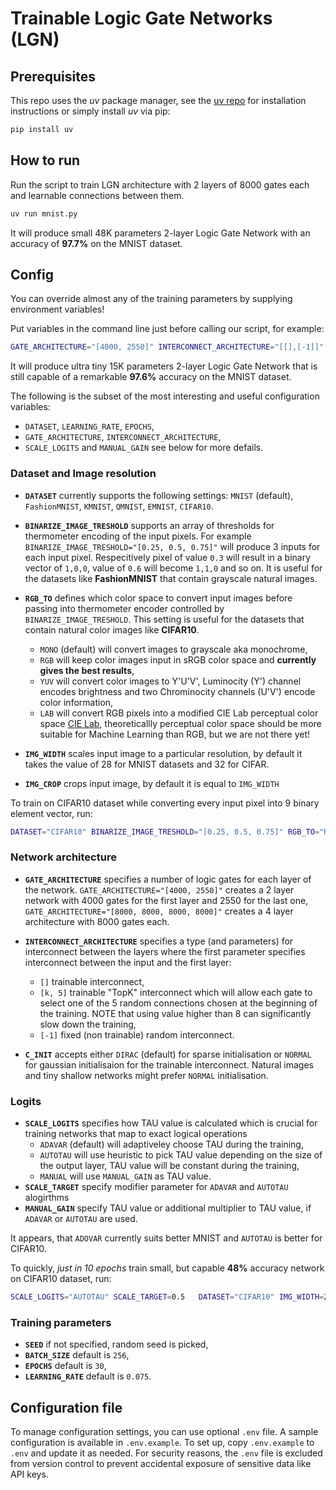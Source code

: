# Trainable Logic Gate Networks (LGN)

## Prerequisites

This repo uses the *uv* package manager, see the [uv repo](https://github.com/astral-sh/uv/) for installation instructions or simply install *uv* via pip:

```bash
pip install uv
```

## How to run

Run the script to train LGN architecture with 2 layers of 8000 gates each and learnable connections between them.
```bash
uv run mnist.py
```
It will produce small 48K parameters 2-layer Logic Gate Network with an accuracy of **97.7%** on the MNIST dataset.

## Config

You can override almost any of the training parameters by supplying environment variables!

Put variables in the command line just before calling our script, for example:
```bash
GATE_ARCHITECTURE="[4000, 2550]" INTERCONNECT_ARCHITECTURE="[[],[-1]]" C_INIT="NORMAL" IMG_WIDTH=16 IMG_CROP=22 LEARNING_RATE=0.03 EPOCHS=100 SEED=230646   uv run mnist.py
```

It will produce ultra tiny 15K parameters 2-layer Logic Gate Network that is still capable of a remarkable **97.6%** accuracy on the MNIST dataset.

The following is the subset of the most interesting and useful configuration variables:
- `DATASET`, `LEARNING_RATE`, `EPOCHS`,
- `GATE_ARCHITECTURE`, `INTERCONNECT_ARCHITECTURE`,
- `SCALE_LOGITS` and `MANUAL_GAIN` see below for more defails.

### Dataset and Image resolution

- **`DATASET`** currently supports the following settings: `MNIST` (default), `FashionMNIST`, `KMNIST`, `QMNIST`, `EMNIST`, `CIFAR10`.

- **`BINARIZE_IMAGE_TRESHOLD`** supports an array of thresholds for thermometer encoding of the input pixels. For example `BINARIZE_IMAGE_TRESHOLD="[0.25, 0.5, 0.75]"` will produce 3 inputs for each input pixel. Respecitively pixel of value `0.3` will result in a binary vector of `1,0,0`, value of `0.6` will become `1,1,0` and so on. It is useful for the datasets like **FashionMNIST** that contain grayscale natural images.

- **`RGB_TO`** defines which color space to convert input images before passing into thermometer encoder controlled by `BINARIZE_IMAGE_TRESHOLD`. This setting is useful for the datasets that contain natural color images like **CIFAR10**.
  - `MONO` (default) will convert images to grayscale aka monochrome,
  - `RGB` will keep color images input in sRGB color space and **currently gives the best results**,
  - `YUV` will convert color images to Y'U'V', Luminocity (Y') channel encodes brightness and two Chrominocity channels (U'V') encode color information,
  - `LAB` will convert RGB pixels into a modified CIE Lab perceptual color space [CIE Lab](https://en.wikipedia.org/wiki/Oklab_color_space), theoreticallly perceptual color space should be more suitable for Machine Learning than RGB, but we are not there yet!
- **`IMG_WIDTH`** scales input image to a particular resolution, by default it takes the value of 28 for MNIST datasets and 32 for CIFAR.

- **`IMG_CROP`** crops input image, by default it is equal to `IMG_WIDTH`

To train on CIFAR10 dataset while converting every input pixel into 9 binary element vector, run:
```bash
DATASET="CIFAR10" BINARIZE_IMAGE_TRESHOLD="[0.25, 0.5, 0.75]" RGB_TO="RGB"   C_INIT="NORMAL" SCALE_LOGITS="AUTOTAU"   uv run mnist.py
```

### Network architecture
- **`GATE_ARCHITECTURE`** specifies a number of logic gates for each layer of the network. `GATE_ARCHITECTURE="[4000, 2550]"` creates a 2 layer network with 4000 gates for the first layer and 2550 for the last one,  `GATE_ARCHITECTURE="[8000, 8000, 8000, 8000]"` creates a 4 layer architecture with 8000 gates each.

- **`INTERCONNECT_ARCHITECTURE`** specifies a type (and parameters) for interconnect between the layers where the first parameter specifies interconnect between the input and the first layer:
  - `[]` trainable interconnect,
  - `[k, 5]` trainable "TopK" interconnect which will allow each gate to select one of the 5 random connections chosen at the beginning of the training. NOTE that using value higher than 8 can significantly slow down the training,
  - `[-1]` fixed (non trainable) random interconnect.
 
- **`C_INIT`** accepts either `DIRAC` (default) for sparse initialisation or `NORMAL` for gaussian initialisaion for the trainable interconnect. Natural images and tiny shallow networks might prefer `NORMAL` initialisation.

### Logits
- **`SCALE_LOGITS`** specifies how TAU value is calculated which is crucial for training networks that map to exact logical operations
  - `ADAVAR` (default) will adaptiveley choose TAU during the training,
  - `AUTOTAU` will use heuristic to pick TAU value depending on the size of the output layer, TAU value will be constant during the training,
  - `MANUAL` will use `MANUAL_GAIN` as TAU value.
- **`SCALE_TARGET`** specify modifier parameter for `ADAVAR` and `AUTOTAU` alogirthms
- **`MANUAL_GAIN`** specify TAU value or additional multiplier to TAU value, if `ADAVAR` or `AUTOTAU` are used.

It appears, that `ADOVAR` currently suits better MNIST and `AUTOTAU` is better for CIFAR10.

To quickly, _just in 10 epochs_ train small, but capable **48%** accuracy network on CIFAR10 dataset, run:
```bash
SCALE_LOGITS="AUTOTAU" SCALE_TARGET=0.5   DATASET="CIFAR10" IMG_WIDTH=22 BINARIZE_IMAGE_THRESHOLD="[0.25, 0.5, 0.75]" RGB_TO="RGB"   GATE_ARCHITECTURE="[8000,16000]" INTERCONNECT_ARCHITECTURE="[],[-1]" C_INIT="NORMAL"   LEARNING_RATE=0.075 EPOCHS=10  uv run  mnist.py
```

### Training parameters
- **`SEED`** if not specified, random seed is picked,
- **`BATCH_SIZE`** default is `256`,
- **`EPOCHS`** default is `30`,
- **`LEARNING_RATE`** default is `0.075`.

## Configuration file

To manage configuration settings, you can use optional `.env` file. A sample configuration is available in `.env.example`.  To set up, copy `.env.example` to `.env` and update it as needed.
For security reasons, the `.env` file is excluded from version control to prevent accidental exposure of sensitive data like API keys.
